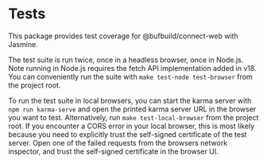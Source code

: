 # Tests

This package provides test coverage for @bufbuild/connect-web with Jasmine.

The test suite is run twice, once in a headless browser, once in Node.js.
Note running in Node.js requires the fetch API implementation added in v18.
You can conveniently run the suite with `make test-node test-browser` from 
the project root.

To run the test suite in local browsers, you can start the karma server
with `npm run karma-serve` and open the printed karma server URL in the 
browser you want to test. Alternatively, run `make test-local-browser` from
the project root. If you encounter a CORS error in your local browser, this
is most likely because you need to explicitly trust the self-signed 
certificate of the test server. Open one of the failed requests from the 
browsers network inspector, and trust the self-signed certificate in the 
browser UI.
